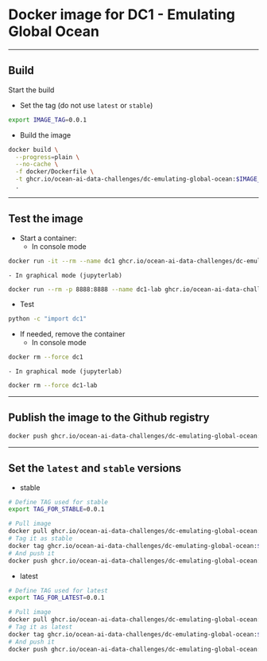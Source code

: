 # Docker image for DC1 - Emulating Global Ocean

---
## Build

Start the build

- Set the tag (do not use `latest` or `stable`)
```bash
export IMAGE_TAG=0.0.1
```
- Build the image
```bash
docker build \
  --progress=plain \
  --no-cache \
  -f docker/Dockerfile \
  -t ghcr.io/ocean-ai-data-challenges/dc-emulating-global-ocean:$IMAGE_TAG \
  .
```

---
## Test the image

- Start a container:
    - In console mode
```bash
docker run -it --rm --name dc1 ghcr.io/ocean-ai-data-challenges/dc-emulating-global-ocean:$IMAGE_TAG bash
```
    - In graphical mode (jupyterlab)
```bash
docker run --rm -p 8888:8888 --name dc1-lab ghcr.io/ocean-ai-data-challenges/dc-emulating-global-ocean:$IMAGE_TAG
```
- Test
```bash
python -c "import dc1"
```
- If needed, remove the container
    - In console mode
```bash
docker rm --force dc1
```
    - In graphical mode (jupyterlab)
```bash
docker rm --force dc1-lab
```

---
## Publish the image to the Github registry

```bash
docker push ghcr.io/ocean-ai-data-challenges/dc-emulating-global-ocean:$IMAGE_TAG
```

---
## Set the `latest` and `stable` versions

- stable
```bash
# Define TAG used for stable
export TAG_FOR_STABLE=0.0.1

# Pull image
docker pull ghcr.io/ocean-ai-data-challenges/dc-emulating-global-ocean:$TAG_FOR_STABLE
# Tag it as stable
docker tag ghcr.io/ocean-ai-data-challenges/dc-emulating-global-ocean:$TAG_FOR_STABLE ghcr.io/ocean-ai-data-challenges/dc-emulating-global-ocean:stable
# And push it
docker push ghcr.io/ocean-ai-data-challenges/dc-emulating-global-ocean:stable
```
- latest
```bash
# Define TAG used for latest 
export TAG_FOR_LATEST=0.0.1

# Pull image
docker pull ghcr.io/ocean-ai-data-challenges/dc-emulating-global-ocean:$TAG_FOR_LATEST
# Tag it as latest
docker tag ghcr.io/ocean-ai-data-challenges/dc-emulating-global-ocean:$TAG_FOR_LATEST ghcr.io/ocean-ai-data-challenges/dc-emulating-global-ocean:latest
# And push it
docker push ghcr.io/ocean-ai-data-challenges/dc-emulating-global-ocean:latest
```
